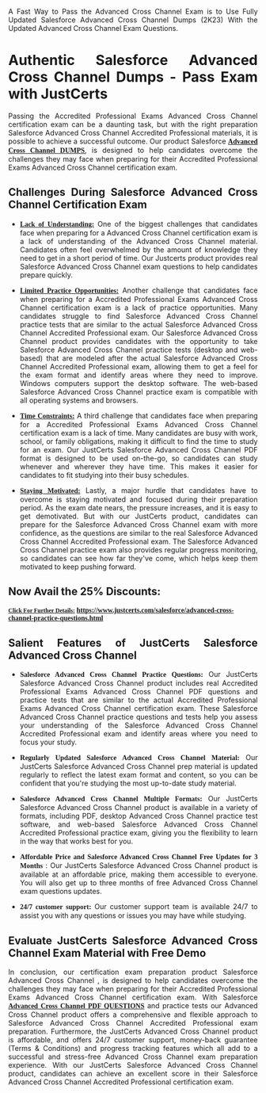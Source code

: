 <p dir="auto" style="text-align: justify;">A Fast Way to Pass the Advanced Cross Channel Exam is to Use Fully Updated Salesforce Advanced Cross Channel Dumps (2K23) With the Updated Advanced Cross Channel Exam Questions.</p>

<h1 style="text-align: justify;"><strong>Authentic Salesforce Advanced Cross Channel Dumps - Pass Exam with JustCerts</strong></h1>

<p style="text-align: justify;">Passing the Accredited Professional Exams Advanced Cross Channel certification exam can be a daunting task, but with the right preparation Salesforce Advanced Cross Channel Accredited Professional materials, it is possible to achieve a successful outcome. Our product Salesforce <strong><a href="https://www.justcerts.com/salesforce/advanced-cross-channel-practice-questions.html"><span style="font-family:Georgia,serif;"><u>Advanced Cross Channel DUMPS</u></span></a></strong>, is designed to help candidates overcome the challenges they may face when preparing for their Accredited Professional Exams Advanced Cross Channel certification exam.</p>

<h2 style="text-align: justify;"><strong>Challenges During Salesforce Advanced Cross Channel Certification Exam</strong></h2>

<ul>
	<li style="text-align: justify;"><u><span style="font-family:Georgia,serif;"><strong>Lack of Understanding:</strong></span></u> One of the biggest challenges that candidates face when preparing for a Advanced Cross Channel certification exam is a lack of understanding of the Advanced Cross Channel material. Candidates often feel overwhelmed by the amount of knowledge they need to get in a short period of time. Our Justcerts product provides real Salesforce Advanced Cross Channel exam questions to help candidates prepare quickly.</li>
</ul>

<ul>
	<li style="text-align: justify;"><u><span style="font-family:Georgia,serif;"><strong>Limited Practice Opportunities:</strong></span></u> Another challenge that candidates face when preparing for a Accredited Professional Exams Advanced Cross Channel certification exam is a lack of practice opportunities. Many candidates struggle to find Salesforce Advanced Cross Channel practice tests that are similar to the actual Salesforce Advanced Cross Channel Accredited Professional exam. Our Salesforce Advanced Cross Channel product provides candidates with the opportunity to take Salesforce Advanced Cross Channel practice tests (desktop and web-based) that are modeled after the actual Salesforce Advanced Cross Channel Accredited Professional exam, allowing them to get a feel for the exam format and identify areas where they need to improve. Windows computers support the desktop software. The web-based Salesforce Advanced Cross Channel practice exam is compatible with all operating systems and browsers.</li>
</ul>

<ul>
	<li style="text-align: justify;"><u><span style="font-family:Georgia,serif;"><strong>Time Constraints:</strong></span></u> A third challenge that candidates face when preparing for a Accredited Professional Exams Advanced Cross Channel certification exam is a lack of time. Many candidates are busy with work, school, or family obligations, making it difficult to find the time to study for an exam. Our JustCerts Salesforce Advanced Cross Channel PDF format is designed to be used on-the-go, so candidates can study whenever and wherever they have time. This makes it easier for candidates to fit studying into their busy schedules.</li>
</ul>

<ul>
	<li style="text-align: justify;"><u><span style="font-family:Georgia,serif;"><strong>Staying Motivated:</strong></span></u> Lastly, a major hurdle that candidates have to overcome is staying motivated and focused during their preparation period. As the exam date nears, the pressure increases, and it is easy to get demotivated. But with our JustCerts product, candidates can prepare for the Salesforce Advanced Cross Channel exam with more confidence, as the questions are similar to the real Salesforce Advanced Cross Channel Accredited Professional exam. The Salesforce Advanced Cross Channel practice exam also provides regular progress monitoring, so candidates can see how far they&#39;ve come, which helps keep them motivated to keep pushing forward.</li>
</ul>

<h2 style="text-align: justify;"><strong>Now Avail the 25% Discounts:</strong></h2>

<p><span style="font-size:12px;"><u><span style="font-family:Georgia,serif;"><strong>Click For Further Details:</strong></span></u></span><span style="font-size:14px;"><span style="font-family:Georgia,serif;"><strong> <a href="https://www.justcerts.com/salesforce/advanced-cross-channel-practice-questions.html">https://www.justcerts.com/salesforce/advanced-cross-channel-practice-questions.html</a></strong></span></span></p>

<h2 style="text-align: justify;"><strong>Salient Features of JustCerts Salesforce Advanced Cross Channel</strong></h2>

<ul>
	<li style="text-align: justify;"><span style="font-family:Georgia,serif;"><strong>Salesforce Advanced Cross Channel Practice Questions:</strong></span> Our JustCerts Salesforce Advanced Cross Channel product includes real Accredited Professional Exams Advanced Cross Channel PDF questions and practice tests that are similar to the actual Accredited Professional Exams Advanced Cross Channel certification exam. These Salesforce Advanced Cross Channel practice questions and tests help you assess your understanding of the Salesforce Advanced Cross Channel Accredited Professional exam and identify areas where you need to focus your study.</li>
</ul>

<ul>
	<li style="text-align: justify;"><span style="font-family:Georgia,serif;"><strong>Regularly Updated Salesforce Advanced Cross Channel Material:</strong></span> Our JustCerts Salesforce Advanced Cross Channel prep material is updated regularly to reflect the latest exam format and content, so you can be confident that you&#39;re studying the most up-to-date study material.</li>
</ul>

<ul>
	<li style="text-align: justify;"><span style="font-family:Georgia,serif;"><strong>Salesforce Advanced Cross Channel Multiple Formats:</strong></span> Our JustCerts Salesforce Advanced Cross Channel product is available in a variety of formats, including PDF, desktop Advanced Cross Channel practice test software, and web-based Salesforce Advanced Cross Channel Accredited Professional practice exam, giving you the flexibility to learn in the way that works best for you.</li>
</ul>

<ul>
	<li style="text-align: justify;"><span style="font-family:Georgia,serif;"><strong>Affordable Price and Salesforce Advanced Cross Channel Free Updates for 3 Months</strong></span> : Our JustCerts Salesforce Advanced Cross Channel product is available at an affordable price, making them accessible to everyone. You will also get up to three months of free Advanced Cross Channel exam questions updates.</li>
</ul>

<ul>
	<li style="text-align: justify;"><span style="font-family:Georgia,serif;"><strong>24/7 customer support:</strong></span> Our customer support team is available 24/7 to assist you with any questions or issues you may have while studying.</li>
</ul>

<h2 style="text-align: justify;"><strong>Evaluate JustCerts Salesforce Advanced Cross Channel Exam Material with Free Demo</strong></h2>

<p style="text-align: justify;">In conclusion, our certification exam preparation product Salesforce Advanced Cross Channel , is designed to help candidates overcome the challenges they may face when preparing for their Accredited Professional Exams Advanced Cross Channel certification exam. With Salesforce <a href="https://www.justcerts.com/salesforce/advanced-cross-channel-practice-questions.html"><u><strong><span style="font-family:Georgia,serif;">Advanced Cross Channel PDF QUESTIONS</span></strong></u></a> and practice tests our Advanced Cross Channel product offers a comprehensive and flexible approach to Salesforce Advanced Cross Channel Accredited Professional exam preparation. Furthermore, the JustCerts Advanced Cross Channel product is affordable, and offers 24/7 customer support, money-back guarantee (Terms &amp; Conditions) and progress tracking features which all add to a successful and stress-free Advanced Cross Channel exam preparation experience. With our JustCerts Salesforce Advanced Cross Channel product, candidates can achieve an excellent score in their Salesforce Advanced Cross Channel Accredited Professional certification exam.</p>
